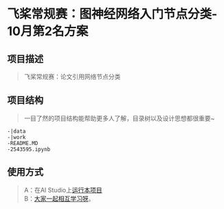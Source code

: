 # 飞桨常规赛：图神经网络入门节点分类- 10月第2名方案
## 项目描述
>飞桨常规赛：论文引用网络节点分类

## 项目结构
> 一目了然的项目结构能帮助更多人了解，目录树以及设计思想都很重要~
```
-|data
-|work
-README.MD
-2543595.ipynb
```
## 使用方式
> A：在AI Studio上[运行本项目](https://aistudio.baidu.com/aistudio/projectdetail/2543595)  
B：[大家一起相互学习呀](https://aistudio.baidu.com/aistudio/usercenter)。

